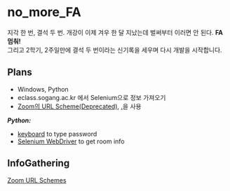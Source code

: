 # no_more_FA
지각 한 번, 결석 두 번. 개강이 이제 겨우 한 달 지났는데 벌써부터 이러면 안 된다. **FA 멈춰!**  
그리고 2학기, 2주일만에 결석 두 번이라는 신기록을 세우며 다시 개발을 시작합니다.

## Plans
- Windows, Python
- eclass.sogang.ac.kr 에서 Selenium으로 정보 가져오기
- [Zoom의 URL Scheme(Deprecated)](https://marketplace.zoom.us/docs/client-url-schemes), [.](https://superuser.com/questions/1563255/start-a-zoom-meeting-from-the-command-line)을 사용

***Python:***
- [keyboard](https://pypi.org/project/keyboard) to type password
- [Selenium WebDriver](https://pypi.org/project/selenium) to get room info

## InfoGathering
[Zoom URL Schemes](https://medium.com/zoom-developer-blog/zoom-url-schemes-748b95fd9205)  
